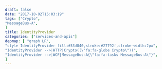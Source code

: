 ```yaml
---
draft: false
date: "2017-10-02T15:03:19"
tags: ["Crypto",
"MessageBus-A",
]
title: IdentityProvider
categories: ["services-and-apis"]
depmap: [ "graph LR",
"style IdentityProvider fill:#33d840,stroke:#27792f,stroke-width:2px",
"IdentityProvider -->|HTTP|Crypto((\"fa:fa-globe Crypto\"))",
"IdentityProvider -->|WCF|MessageBus-A{\"fa:fa-tasks MessageBus-A\"}",
]
---
```

			